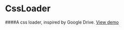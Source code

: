 CssLoader
=============

####A css loader, inspired by Google Drive.  [View demo](http://davidecalignano.it/project/files/css-loader/loader.html)